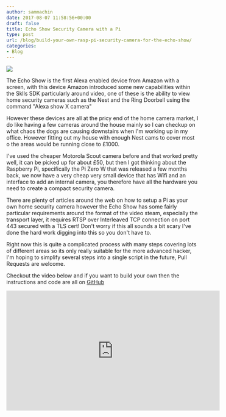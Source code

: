 ```yaml
---
author: sammachin
date: 2017-08-07 11:58:56+00:00
draft: false
title: Echo Show Security Camera with a Pi
type: post
url: /blog/build-your-own-rasp-pi-security-camera-for-the-echo-show/
categories:
- Blog
---
```


![](http://sammachin.com/wp-content/uploads/2017/08/FullSizeRender-2-290x300.jpg)

The Echo Show is the first Alexa enabled device from Amazon with a screen, with this device Amazon introduced some new capabilities within the Sklls SDK particularly around video, one of these is the ability to view home security cameras such as the Nest and the Ring Doorbell using the command "Alexa show X camera"

However these devices are all at the pricy end of the home camera market, I do like having a few cameras around the house mainly so I can checkup on what chaos the dogs are causing downstairs when I'm working up in my office. However fitting out my house with enough Nest cams to cover most o the areas would be running close to £1000. 

I've used the cheaper Motorola Scout camera before and that worked pretty well, it can be picked up for about £50, but then I got thinking about the Raspberry Pi, specifically the Pi Zero W that was released a few months back, we now have a very cheap very small device that has Wifi and an interface to add an internal camera, you therefore have all the hardware you need to create a compact security camera. 

There are plenty of articles around the web on how to setup a Pi as your own home security camera however the Echo Show has some fairly particular requirements around the format of the video steam, especially the transport layer, it requires RTSP over Interleaved TCP connection on port 443 secured with a TLS cert! Don't worry if this all sounds a bit scary I've done the hard work digging into this so you don't have to.

Right now this is quite a complicated process with many steps covering lots of different areas so its only really  suitable for the more advanced hacker, I'm hoping to simplify several steps into a single script in the future, Pull Requests are welcome.

Checkout the video below and if you want to build your own then the instructions and code are all on [GitHub](https://github.com/sammachin/camerapi)
<iframe width="560" allowfullscreen="None" src="https://www.youtube.com/embed/mPnFFOyw8pM" frameborder="0" height="315"></iframe>

